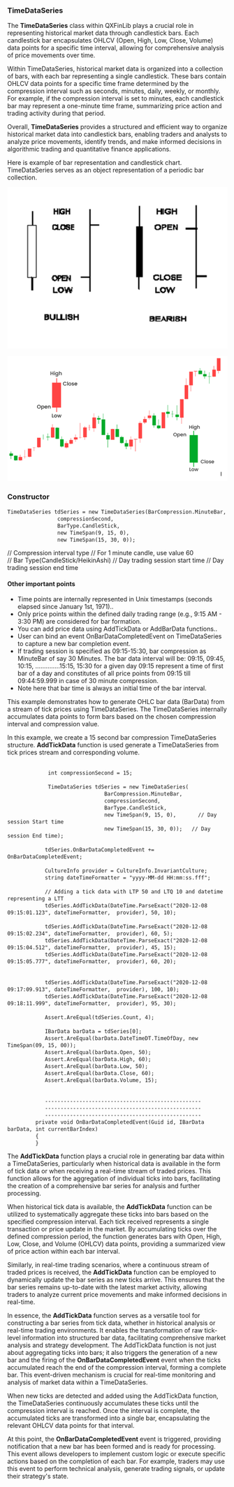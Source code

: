 ### TimeDataSeries


The **TimeDataSeries** class within QXFinLib plays a crucial role in representing historical market data through candlestick bars. Each candlestick bar encapsulates OHLCV (Open, High, Low, Close, Volume) data points for a specific time interval, allowing for comprehensive analysis of price movements over time. 

Within TimeDataSeries, historical market data is organized into a collection of bars, with each bar representing a single candlestick. These bars contain OHLCV data points for a specific time frame determined by the compression interval such as seconds, minutes, daily, weekly, or monthly. For example, if the compression interval is set to minutes, each candlestick bar may represent a one-minute time frame, summarizing price action and trading activity during that period.

Overall, **TimeDataSeries** provides a structured and efficient way to organize historical market data into candlestick bars, enabling traders and analysts to analyze price movements, identify trends, and make informed decisions in algorithmic trading and quantitative finance applications.

Here is example of bar representation and candlestick chart. TimeDataSeries serves as an object representation of a periodic bar collection.

![HighLow](https://github.com/pcnetworking/Markdown/blob/main/DevloperGuide/highlow.png?raw=true)

![pattern](https://github.com/pcnetworking/Markdown/blob/main/DevloperGuide/PeriodicBarCollection.png?raw=true)

### Constructor
```
TimeDataSeries tdSeries = new TimeDataSeries(BarCompression.MinuteBar, 
                compressionSecond,          	
                BarType.CandleStick,        	
                new TimeSpan(9, 15, 0),     	
                new TimeSpan(15, 30, 0));   	
```
// Compression interval type
// For 1 minute candle, use value 60        
// Bar Type(CandleStick/HeikinAshi)
// Day trading session start time
// Day trading session end time

#### **Other important points** 
- Time points are internally represented in Unix timestamps (seconds elapsed since January 1st, 1971)..
- Only price points within the defined daily trading range (e.g., 9:15 AM - 3:30 PM) are considered for bar formation.
- You can add price data using AddTickData or AddBarData functions..
- User can bind an event OnBarDataCompletedEvent on TimeDataSeries to capture a new bar completion event. 
- If trading session is specified as 09:15-15:30, bar compression as MinuteBar of say 30 Minutes. 
  The bar data interval will be: 09:15, 09:45, 10:15, …………..15:15, 15:30 for a given day
   09:15 represent a time of first bar of a day and constitutes of all price points from 09:15 till 09:44:59.999 in case 
   of 30 minute compression.
- Note here that bar time is always an initial time of the bar interval.

This example demonstrates how to generate OHLC bar data (BarData) from a stream of tick prices using TimeDataSeries. The TimeDataSeries internally accumulates data points to form bars based on the chosen compression interval and compression value.

In this example, we create a 15 second bar compression TimeDataSeries structure.
**AddTickData** function is used generate a TimeDataSeries from tick prices stream and corresponding volume.

```

             int compressionSecond = 15;

             TimeDataSeries tdSeries = new TimeDataSeries(
                               BarCompression.MinuteBar,
                               compressionSecond,
                               BarType.CandleStick,
                               new TimeSpan(9, 15, 0),       // Day session Start time
                               new TimeSpan(15, 30, 0));   // Day session End time);

            tdSeries.OnBarDataCompletedEvent += OnBarDataCompletedEvent;

            CultureInfo provider = CultureInfo.InvariantCulture;
            string dateTimeFormatter = "yyyy-MM-dd HH:mm:ss.fff";

            // Adding a tick data with LTP 50 and LTQ 10 and datetime representing a LTT
            tdSeries.AddTickData(DateTime.ParseExact("2020-12-08 09:15:01.123", dateTimeFormatter,  provider), 50, 10);

            tdSeries.AddTickData(DateTime.ParseExact("2020-12-08 09:15:02.234", dateTimeFormatter,  provider), 60, 5);
            tdSeries.AddTickData(DateTime.ParseExact("2020-12-08 09:15:04.512", dateTimeFormatter,  provider), 45, 15);
            tdSeries.AddTickData(DateTime.ParseExact("2020-12-08 09:15:05.777", dateTimeFormatter,  provider), 60, 20);


            tdSeries.AddTickData(DateTime.ParseExact("2020-12-08 09:17:09.913", dateTimeFormatter,  provider), 100, 10);
            tdSeries.AddTickData(DateTime.ParseExact("2020-12-08 09:18:11.999", dateTimeFormatter,  provider), 95, 30);

            Assert.AreEqual(tdSeries.Count, 4);

            IBarData barData = tdSeries[0];
            Assert.AreEqual(barData.DateTimeDT.TimeOfDay, new TimeSpan(09, 15, 00));
            Assert.AreEqual(barData.Open, 50);
            Assert.AreEqual(barData.High, 60);
            Assert.AreEqual(barData.Low, 50);
            Assert.AreEqual(barData.Close, 60);
            Assert.AreEqual(barData.Volume, 15);


            --------------------------------------------------
            --------------------------------------------------
            --------------------------------------------------
         private void OnBarDataCompletedEvent(Guid id, IBarData barData, int currentBarIndex)
         {
         }
```

The **AddTickData** function plays a crucial role in generating bar data within a TimeDataSeries, particularly when historical data is available in the form of tick data or when receiving a real-time stream of traded prices. This function allows for the aggregation of individual ticks into bars, facilitating the creation of a comprehensive bar series for analysis and further processing.

When historical tick data is available, the **AddTickData** function can be utilized to systematically aggregate these ticks into bars based on the specified compression interval. Each tick received represents a single transaction or price update in the market. By accumulating ticks over the defined compression period, the function generates bars with Open, High, Low, Close, and Volume (OHLCV) data points, providing a summarized view of price action within each bar interval.

Similarly, in real-time trading scenarios, where a continuous stream of traded prices is received, the **AddTickData** function can be employed to dynamically update the bar series as new ticks arrive. This ensures that the bar series remains up-to-date with the latest market activity, allowing traders to analyze current price movements and make informed decisions in real-time.

In essence, the **AddTickData** function serves as a versatile tool for constructing a bar series from tick data, whether in historical analysis or real-time trading environments. It enables the transformation of raw tick-level information into structured bar data, facilitating comprehensive market analysis and strategy development.
The AddTickData function is not just about aggregating ticks into bars; it also triggers the generation of a new bar and the firing of the **OnBarDataCompletedEvent** event when the ticks accumulated reach the end of the compression interval, forming a complete bar. This event-driven mechanism is crucial for real-time monitoring and analysis of market data within a TimeDataSeries.

When new ticks are detected and added using the AddTickData function, the TimeDataSeries continuously accumulates these ticks until the compression interval is reached. Once the interval is complete, the accumulated ticks are transformed into a single bar, encapsulating the relevant OHLCV data points for that interval.

At this point, the **OnBarDataCompletedEvent** event is triggered, providing notification that a new bar has been formed and is ready for processing. This event allows developers to implement custom logic or execute specific actions based on the completion of each bar. For example, traders may use this event to perform technical analysis, generate trading signals, or update their strategy's state.

